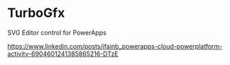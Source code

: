 # TurboGfx
SVG Editor control for PowerApps

https://www.linkedin.com/posts/ifainb_powerapps-cloud-powerplatform-activity-6904601241385865216-DTzE
